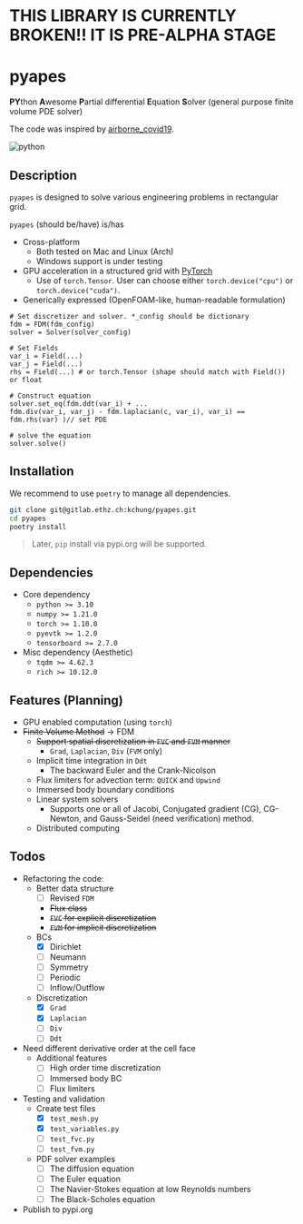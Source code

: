 
# THIS LIBRARY IS CURRENTLY BROKEN!! IT IS PRE-ALPHA STAGE

# pyapes

**PY**thon **A**wesome **P**artial differential **E**quation **S**olver (general purpose finite volume PDE solver)

The code was inspired by [airborne_covid19](https://gitlab.ethz.ch/ifd-pdf/airborne-transmission/airborne_covid19).

![python](http://ForTheBadge.com/images/badges/made-with-python.svg)

## Description

`pyapes` is designed to solve various engineering problems in rectangular grid.

`pyapes` (should be/have) is/has

- Cross-platform
  - Both tested on Mac and Linux (Arch)
  - Windows support is under testing
- GPU acceleration in a structured grid with [PyTorch](https://pytorch.org)
  - Use of `torch.Tensor`. User can choose either `torch.device("cpu")` or `torch.device("cuda")`.
- Generically expressed (OpenFOAM-like, human-readable formulation)

```python3
# Set discretizer and solver. *_config should be dictionary
fdm = FDM(fdm_config)
solver = Solver(solver_config)

# Set Fields
var_i = Field(...)
var_j = Field(...)
rhs = Field(...) # or torch.Tensor (shape should match with Field()) or float

# Construct equation
solver.set_eq(fdm.ddt(var_i) + ...
fdm.div(var_i, var_j) - fdm.laplacian(c, var_i), var_i) == fdm.rhs(var) )// set PDE

# solve the equation
solver.solve()
```

## Installation

We recommend to use `poetry` to manage all dependencies.

```bash
git clone git@gitlab.ethz.ch:kchung/pyapes.git
cd pyapes
poetry install
```

> Later, `pip` install via pypi.org will be supported.

## Dependencies

- Core dependency
  - `python >= 3.10`
  - `numpy >= 1.21.0`
  - `torch >= 1.10.0`
  - `pyevtk >= 1.2.0`
  - `tensorboard >= 2.7.0`
- Misc dependency (Aesthetic)
  - `tqdm >= 4.62.3`
  - `rich >= 10.12.0`

## Features (Planning)

- GPU enabled computation (using `torch`)
- ~~Finite Volume Method~~ → FDM
  - ~~Support spatial discretization in `FVC` and `FVM` manner~~
    - `Grad`, `Laplacian`, `Div` (`FVM` only)
  - Implicit time integration in `Ddt`
    - The backward Euler and the Crank-Nicolson
  - Flux limiters for advection term: `QUICK` and `Upwind`
  - Immersed body boundary conditions
  - Linear system solvers
    - Supports one or all of Jacobi, Conjugated gradient (CG), CG-Newton, and Gauss-Seidel (need verification) method.
  - Distributed computing

## Todos

- Refactoring the code:
  - Better data structure
    - [ ] Revised `FDM`
    - ~~Flux class~~
    - ~~`FVC` for explicit discretization~~
    - ~~`FVM` for implicit discretization~~
  - BCs
    - [x] Dirichlet
    - [ ] Neumann
    - [ ] Symmetry
    - [ ] Periodic
    - [ ] Inflow/Outflow
  - Discretization
    - [x] `Grad`
    - [x] `Laplacian`
    - [ ] `Div`
    - [ ] `Ddt`
- Need different derivative order at the cell face
  - Additional features
    - [ ] High order time discretization
    - [ ] Immersed body BC
    - [ ] Flux limiters
- Testing and validation
  - Create test files
    - [x] `test_mesh.py`
    - [x] `test_variables.py`
    - [ ] `test_fvc.py`
    - [ ] `test_fvm.py`
  - PDF solver examples
    - [ ] The diffusion equation
    - [ ] The Euler equation
    - [ ] The Navier-Stokes equation at low Reynolds numbers
    - [ ] The Black-Scholes equation
- Publish to pypi.org
